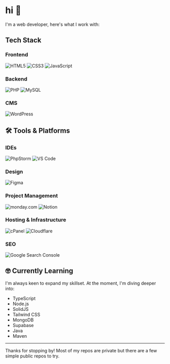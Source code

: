 # hi 👋

I'm a web developer, here's what I work with:

## Tech Stack

### Frontend
![HTML5](https://img.shields.io/badge/-HTML5-E34F26?style=flat-square&logo=html5&logoColor=white)
![CSS3](https://img.shields.io/badge/-CSS3-1572B6?style=flat-square&logo=css3&logoColor=white)
![JavaScript](https://img.shields.io/badge/-JavaScript-F7DF1E?style=flat-square&logo=javascript&logoColor=black)
<!--
![Vue.js](https://img.shields.io/badge/-Vue.js-4FC08D?style=flat-square&logo=vue.js&logoColor=white)
![Tailwind CSS](https://img.shields.io/badge/-Tailwind_CSS-38B2AC?style=flat-square&logo=tailwind-css&logoColor=white)
-->

### Backend
![PHP](https://img.shields.io/badge/-PHP-777BB4?style=flat-square&logo=php&logoColor=white)
![MySQL](https://img.shields.io/badge/-MySQL-4479A1?style=flat-square&logo=mysql&logoColor=white)
<!--
![Node.js](https://img.shields.io/badge/-Node.js-339933?style=flat-square&logo=node.js&logoColor=white)
![Laravel](https://img.shields.io/badge/-Laravel-FF2D20?style=flat-square&logo=laravel&logoColor=white)
![MongoDB](https://img.shields.io/badge/-MongoDB-47A248?style=flat-square&logo=mongodb&logoColor=white)
-->

### CMS
![WordPress](https://img.shields.io/badge/-WordPress-21759B?style=flat-square&logo=wordpress&logoColor=white)

## 🛠️ Tools & Platforms

### IDEs
![PhpStorm](https://img.shields.io/badge/-PhpStorm-000000?style=flat-square&logo=phpstorm&logoColor=white)
![VS Code](https://img.shields.io/badge/-VS_Code-007ACC?style=flat-square&logo=visual-studio-code&logoColor=white)

### Design
![Figma](https://img.shields.io/badge/-Figma-F24E1E?style=flat-square&logo=figma&logoColor=white)

### Project Management
![monday.com](https://img.shields.io/badge/-monday.com-FF3E6C?style=flat-square&logo=monday.com&logoColor=white)
![Notion](https://img.shields.io/badge/-Notion-000000?style=flat-square&logo=notion&logoColor=white)

### Hosting & Infrastructure
![cPanel](https://img.shields.io/badge/-cPanel-FF6C2C?style=flat-square&logo=cpanel&logoColor=white)
![Cloudflare](https://img.shields.io/badge/-Cloudflare-F38020?style=flat-square&logo=cloudflare&logoColor=white)

### SEO
![Google Search Console](https://img.shields.io/badge/-Google_Search_Console-458CF5?style=flat-square&logo=google-search-console&logoColor=white)

## 🤓 Currently Learning

I'm always keen to expand my skillset. At the moment, I'm diving deeper into:

- TypeScript
- Node.js
- SolidJS
- Tailwind CSS
- MongoDB
- Supabase
- Java
- Maven

---

Thanks for stopping by! Most of my repos are private but there are a few simple public repos to try.
